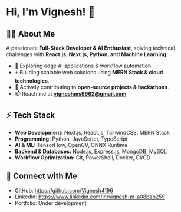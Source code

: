 # Hi, I'm Vignesh! 🚀  

## 👨‍💻 About Me  
A passionate **Full-Stack Developer & AI Enthusiast**, solving technical challenges with **React.js, Next.js, Python, and Machine Learning**.  

- 🔭 Exploring edge AI applications & workflow automation.  
- ⚡ Building scalable web solutions using **MERN Stack & cloud technologies**.  
- 🌱 Actively contributing to **open-source projects & hackathons**.  
- 📫 Reach me at **vigneshms9962@gmail.com**  

## ⚡ Tech Stack  
- **Web Development:** Next.js, React.js, TailwindCSS, MERN Stack  
- **Programming:** Python, JavaScript, TypeScript  
- **AI & ML:** TensorFlow, OpenCV, ONNX Runtime  
- **Backend & Databases:** Node.js, Express.js, MongoDB, MySQL  
- **Workflow Optimization:** Git, PowerShell, Docker, CI/CD  

## 🔗 Connect with Me  
- GitHub: https://github.com/Vignesh4196 
- LinkedIn: https://www.linkedin.com/in/vignesh-m-a08bab259 
- Portfolio: Under development 

